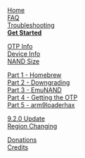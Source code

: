 [Home](https://github.com/Plailect/Guide/wiki)    
[FAQ](https://github.com/Plailect/Guide/wiki/FAQ)    
[Troubleshooting](https://github.com/Plailect/Guide/wiki/Troubleshooting)    
**[Get Started](https://github.com/Plailect/Guide/wiki/Get-Started)**


[OTP Info](https://github.com/Plailect/Guide/wiki/OTP-Info)    
[Device Info](https://github.com/Plailect/Guide/wiki/Device-Info)    
[NAND Size](https://github.com/Plailect/Guide/wiki/NAND-Size)    

[Part 1 - Homebrew](https://github.com/Plailect/Guide/wiki/Part-1-(Homebrew))    
[Part 2 - Downgrading](https://github.com/Plailect/Guide/wiki/Part-2-(Downgrading))    
[Part 3 - EmuNAND](https://github.com/Plailect/Guide/wiki/Part-3-(RedNAND))    
[Part 4 - Getting the OTP](https://github.com/Plailect/Guide/wiki/Part-4-(Getting-the-OTP))    
[Part 5 - arm9loaderhax](https://github.com/Plailect/Guide/wiki/Part-5-(arm9loaderhax))     

[9.2.0 Update](https://github.com/Plailect/Guide/wiki/9.2.0-Update)    
[Region Changing](https://github.com/Plailect/Guide/wiki/Region-Changing)      

[Donations](https://github.com/Plailect/Guide/wiki/Donations)    
[Credits](https://github.com/Plailect/Guide/wiki/Credits)    
